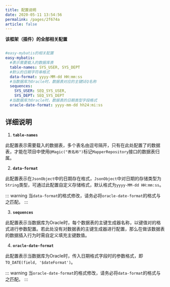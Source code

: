 ```yaml
---
title: 配置说明
date: 2020-05-11 13:54:56
permalink: /pages/2f674a
article: false
---
```


**该框架（插件）的全部相关配置**

```yaml

#easy-mybatis的相关配置
easy-mybatis:
  #表示需要载入的数据库表
  table-names: SYS_USER, SYS_DEPT
  #默认的日期字符串格式
  data-format: yyyy-MM-dd HH:mm:ss
  #当数据库为Oracle时，数据表对应的主键SEQ名称
  sequences:
    SYS_USER: SEQ_SYS_USER,
    SYS_DEPT: SEQ_SYS_DEPT
  #当数据库为Oracle时，数据表的日期类型字段格式
  oracle-date-format: yyyy-mm-dd hh24:mi:ss

```

## 详细说明

1. **`table-names`**

此配置表示需要载入的数据表，多个表名由逗号隔开，只有在此处配置了的数据表，才能在项目中使用`@Magic("表名称")`标记`MapperRepository`接口的数据表归属。


2. **`data-format`**

此配置表示在`JsonObject`中的日期存在格式，`JsonObject`中对日期的存储类型为`String`类型，可通过此配置自定义存储格式，默认格式为`yyyy-MM-dd HH:mm:ss`。

::: warning
当`data-format`的格式修改，请务必将`oracle-date-format`的格式与之匹配。
:::

3. **`sequences`**

此配置表示当数据库为Oracle时，每个数据表的主键生成器名称，以键值对的格式进行参数配置。若此处没有对数据表的主键生成器进行配置，那么在做该数据表的数据插入行为时需自定义填充主键数值。

4. **`oracle-date-format`**

此配置表示当数据库为Oracle时，传入日期格式字段时的参数格式，即`TO_DATE(field, '$dateFormat')`。

::: warning
当`oracle-date-format`的格式修改，请务必将`data-format`的格式与之匹配。
:::
